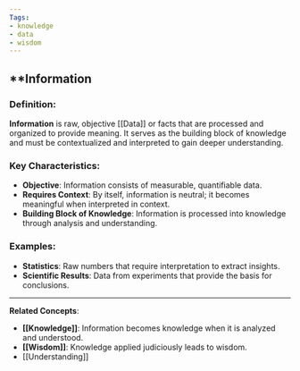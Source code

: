 ```yaml
---
Tags:
- knowledge
- data
- wisdom
---
```


## **Information

### **Definition**:

**Information** is raw, objective [[Data]] or facts that are processed and organized to provide meaning. It serves as the building block of knowledge and must be contextualized and interpreted to gain deeper understanding.

### **Key Characteristics**:

- **Objective**: Information consists of measurable, quantifiable data.
- **Requires Context**: By itself, information is neutral; it becomes meaningful when interpreted in context.
- **Building Block of Knowledge**: Information is processed into knowledge through analysis and understanding.

### **Examples**:

- **Statistics**: Raw numbers that require interpretation to extract insights.
- **Scientific Results**: Data from experiments that provide the basis for conclusions.

---

**Related Concepts**:

- **[[Knowledge]]**: Information becomes knowledge when it is analyzed and understood.
- **[[Wisdom]]**: Knowledge applied judiciously leads to wisdom.
- [[Understanding]]

